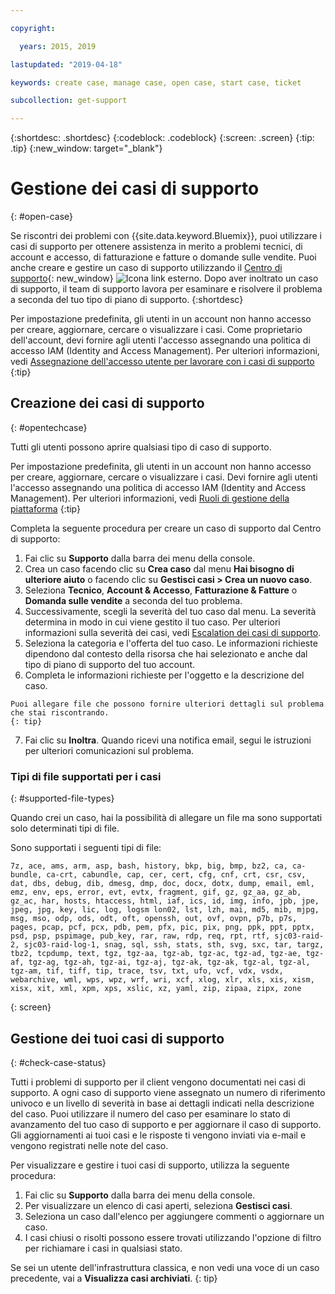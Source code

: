 ```yaml
---

copyright:

  years: 2015, 2019

lastupdated: "2019-04-18"

keywords: create case, manage case, open case, start case, ticket

subcollection: get-support

---
```


{:shortdesc: .shortdesc}
{:codeblock: .codeblock}
{:screen: .screen}
{:tip: .tip}
{:new_window: target="_blank"}

# Gestione dei casi di supporto 
{: #open-case}

Se riscontri dei problemi con {{site.data.keyword.Bluemix}}, puoi utilizzare i casi di supporto per ottenere assistenza in merito a problemi tecnici, di account e accesso, di fatturazione e fatture o domande sulle vendite. Puoi anche creare e gestire un caso di supporto utilizzando il [Centro di supporto](https://dev.console.cloud.ibm.com/unifiedsupport/supportcenter){: new_window} ![Icona link esterno](../icons/launch-glyph.svg "Icona link esterno"). Dopo aver inoltrato un caso di supporto, il team di supporto lavora per esaminare e risolvere il problema a seconda del tuo tipo di piano di supporto.
{:shortdesc}

Per impostazione predefinita, gli utenti in un account non hanno accesso per creare, aggiornare, cercare o visualizzare i casi. Come proprietario dell'account, devi fornire agli utenti l'accesso assegnando una politica di accesso IAM (Identity and Access Management). Per ulteriori informazioni, vedi [Assegnazione dell'accesso utente per lavorare con i casi di supporto](/docs/get-support?topic=get-support-access#access)
{:tip}

## Creazione dei casi di supporto
{: #opentechcase}

Tutti gli utenti possono aprire qualsiasi tipo di caso di supporto.

Per impostazione predefinita, gli utenti in un account non hanno accesso per creare, aggiornare, cercare o visualizzare i casi. Devi fornire agli utenti l'accesso assegnando una politica di accesso IAM (Identity and Access Management). Per ulteriori informazioni, vedi [Ruoli di gestione della piattaforma](/docs/iam?topic=iam-userroles#platformroles)
{:tip}

Completa la seguente procedura per creare un caso di supporto dal Centro di supporto: 

  1. Fai clic su **Supporto** dalla barra dei menu della console.
  2. Crea un caso facendo clic su **Crea caso** dal menu **Hai bisogno di ulteriore aiuto** o facendo clic su **Gestisci casi > Crea un nuovo caso**.
  3. Seleziona **Tecnico**, **Account & Accesso**, **Fatturazione & Fatture** o **Domanda sulle vendite** a seconda del tuo problema.
  4. Successivamente, scegli la severità del tuo caso dal menu. La severità determina in modo in cui viene gestito il tuo caso. Per ulteriori informazioni sulla severità dei casi, vedi [Escalation dei casi di supporto](/docs/get-support?topic=get-support-escalation#escalation).
  5. Seleziona la categoria e l'offerta del tuo caso. Le informazioni richieste dipendono dal contesto della risorsa che hai selezionato e anche dal tipo di piano di supporto del tuo account.
  6. Completa le informazioni richieste per l'oggetto e la descrizione del caso. 
  
    Puoi allegare file che possono fornire ulteriori dettagli sul problema che stai riscontrando.
    {: tip}
  7. Fai clic su **Inoltra**. Quando ricevi una notifica email, segui le istruzioni per ulteriori comunicazioni sul problema. 

### Tipi di file supportati per i casi 
{: #supported-file-types}

Quando crei un caso, hai la possibilità di allegare un file ma sono supportati solo determinati tipi di file. 

Sono supportati i seguenti tipi di file: 

```
7z, ace, ams, arm, asp, bash, history, bkp, big, bmp, bz2, ca, ca-bundle, ca-crt, cabundle, cap, cer, cert, cfg, cnf, crt, csr, csv, dat, dbs, debug, dib, dmesg, dmp, doc, docx, dotx, dump, email, eml, emz, env, eps, error, evt, evtx, fragment, gif, gz, gz_aa, gz_ab, gz_ac, har, hosts, htaccess, html, iaf, ics, id, img, info, jpb, jpe, jpeg, jpg, key, lic, log, logsm lon02, lst, lzh, mai, md5, mib, mjpg, msg, mso, odp, ods, odt, oft, openssh, out, ovf, ovpn, p7b, p7s, pages, pcap, pcf, pcx, pdb, pem, pfx, pic, pix, png, ppk, ppt, pptx, psd, psp, pspimage, pub_key, rar, raw, rdp, req, rpt, rtf, sjc03-raid-2, sjc03-raid-log-1, snag, sql, ssh, stats, sth, svg, sxc, tar, targz, tbz2, tcpdump, text, tgz, tgz-aa, tgz-ab, tgz-ac, tgz-ad, tgz-ae, tgz-af, tgz-ag, tgz-ah, tgz-ai, tgz-aj, tgz-ak, tgz-ak, tgz-al, tgz-al, tgz-am, tif, tiff, tip, trace, tsv, txt, ufo, vcf, vdx, vsdx, webarchive, wml, wps, wpz, wrf, wri, xcf, xlog, xlr, xls, xis, xism, xisx, xit, xml, xpm, xps, xslic, xz, yaml, zip, zipaa, zipx, zone
```
{: screen}

## Gestione dei tuoi casi di supporto 
{: #check-case-status}

Tutti i problemi di supporto per il client vengono documentati nei casi di supporto. A ogni caso di supporto viene assegnato un numero di riferimento univoco e un livello di severità in base ai dettagli indicati nella descrizione del caso. Puoi utilizzare il numero del caso per esaminare lo stato di avanzamento del tuo caso di supporto e per aggiornare il caso di supporto. Gli aggiornamenti ai tuoi casi e le risposte ti vengono inviati via e-mail e vengono registrati nelle note del caso. 

Per visualizzare e gestire i tuoi casi di supporto, utilizza la seguente procedura:

  1. Fai clic su **Supporto** dalla barra dei menu della console.
  2. Per visualizzare un elenco di casi aperti, seleziona **Gestisci casi**.
  3. Seleziona un caso dall'elenco per aggiungere commenti o aggiornare un caso.
  4. I casi chiusi o risolti possono essere trovati utilizzando l'opzione di filtro per richiamare i casi in qualsiasi stato. 

Se sei un utente dell'infrastruttura classica, e non vedi una voce di un caso precedente, vai a **Visualizza casi archiviati**. 
{: tip}

